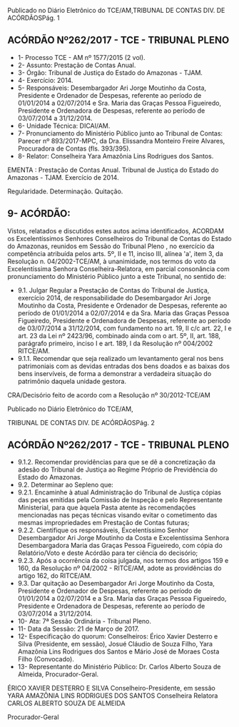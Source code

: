 Publicado  no  Diário Eletrônico do TCE/AM,TRIBUNAL DE CONTAS DIV. DE  ACÓRDÃOSPág. 1

## ACÓRDÃO Nº262/2017 - TCE - TRIBUNAL PLENO

- 1- Processo TCE - AM nº 1577/2015 (2 vol).
- 2- Assunto: Prestação de Contas Anual.
- 3- Órgão: Tribunal de Justiça do Estado do Amazonas - TJAM.
- 4- Exercício: 2014.
- 5- Responsáveis: Desembargador Ari Jorge Moutinho da Costa, Presidente e Ordenador de  Despesas,  referente  ao  período  de  01/01/2014  a  02/07/2014 e  Sra.  Maria  das Graças  Pessoa  Figueiredo,  Presidente  e  Ordenadora  de  Despesas,  referente  ao período de 03/07/2014 a 31/12/2014.
- 6- Unidade Técnica: DICAI/AM.
- 7- Pronunciamento  do Ministério  Público  junto  ao Tribunal  de Contas: Parecer  nº 893/2017-MPC,  da  Dra.  Elissandra  Monteiro  Freire  Alvares,  Procuradora  de  Contas (fls. 393/395).
- 8- Relator: Conselheira Yara Amazônia Lins Rodrigues dos Santos.

EMENTA :  Prestação de Contas  Anual. Tribunal de Justiça do Estado do Amazonas - TJAM. Exercício de 2014.

Regularidade. Determinação. Quitação.

## 9- ACÓRDÃO:

Vistos, relatados e discutidos estes autos acima identificados, ACORDAM os Excelentíssimos Senhores Conselheiros do Tribunal de Contas do Estado do Amazonas, reunidos em Sessão do Tribunal Pleno , no exercício da competência atribuída pelos arts. 5º, II e 11, inciso III, alínea 'a', item 3, da Resolução n. 04/2002-TCE/AM, à unanimidade, nos  termos  do  voto da Excelentíssima  Senhora  Conselheira-Relatora, em  parcial consonância com pronunciamento do Ministério Público junto a este Tribunal, no sentido de:

- 9.1. Julgar Regular a Prestação de Contas do Tribunal de Justiça, exercício 2014,  de  responsabilidade  do  Desembargador  Ari  Jorge  Moutinho  da Costa,  Presidente  e  Ordenador  de  Despesas,  referente  ao  período  de 01/01/2014 a 02/07/2014 e da Sra. Maria das Graças Pessoa Figueiredo, Presidente e Ordenadora de Despesas, referente ao período de 03/07/2014 a 31/12/2014, com fundamento no art. 19, II c/c art. 22, I e art.  23  da  Lei  nº  2423/96, combinado ainda com o art.  5º,  II, art. 188, parágrafo  primeiro,  inciso  I  e  art.  189,  I  da  Resolução  nº  004/2002  RITCE/AM.
- 9.1.1. Recomendar  que  seja  realizado  um  levantamento  geral nos bens patrimoniais com as devidas entradas dos bens doados  e  as  baixas  dos  bens  inservíveis,  de  forma  a demonstrar a verdadeira situação do patrimônio daquela unidade gestora.

CRA/Decisório feito de acordo com a Resolução nº 30/2012-TCE/AM

Publicado  no  Diário Eletrônico do TCE/AM,

TRIBUNAL DE CONTAS DIV. DE  ACÓRDÃOSPág. 2

## ACÓRDÃO Nº262/2017 - TCE - TRIBUNAL PLENO

- 9.1.2. Recomendar providências para que se dê a concretização da adesão do Tribunal de Justiça ao Regime Próprio de Previdência do Estado do Amazonas.
- 9.2. Determinar ao Sepleno que:
- 9.2.1. Encaminhe  à  atual  Administração  do  Tribunal  de  Justiça cópias das peças emitidas pela Comissão de Inspeção e pelo  Representante  Ministerial,  para  que  àquela  Pasta atente às recomendações mencionadas nas peças técnicas visando evitar o cometimento das  mesmas impropriedades em Prestação de Contas futuras;
- 9.2.2. Cientifique os responsáveis, Excelentíssimo Senhor Desembargador Ari Jorge Moutinho da Costa e Excelentíssima Senhora Desembargadora Maria das Graças Pessoa Figueiredo, com cópia do Relatório/Voto e deste Acórdão para ter ciência do decisório;
- 9.2.3. Após  a  ocorrência  da  coisa  julgada,  nos  termos  dos artigos 159 e 160, da Resolução nº 04/2002 - RITCE/AM, adote as providências do artigo 162, do RITCE/AM.
- 9.3. Dar  quitação ao Desembargador  Ari  Jorge Moutinho  da  Costa, Presidente e Ordenador de Despesas, referente ao período de 01/01/2014 a 02/07/2014 e a Sra. Maria das Graças Pessoa Figueiredo, Presidente e Ordenadora  de  Despesas,  referente  ao  período  de 03/07/2014 a 31/12/2014.
- 10-  Ata: 7ª Sessão Ordinária - Tribunal Pleno.
- 11-  Data da Sessão: 21 de Março de 2017.
- 12-  Especificação do quorum: Conselheiros: Érico Xavier Desterro e Silva (Presidente, em  sessão),  Josué  Cláudio  de  Souza  Filho,  Yara  Amazônia  Lins  Rodrigues  dos Santos e Mário José de Moraes Costa Filho (Convocado).
- 13-  Representante  do  Ministério  Público: Dr. Carlos  Alberto  Souza  de Almeida, Procurador-Geral.

ÉRICO XAVIER DESTERRO E SILVA Conselheiro-Presidente, em sessão YARA AMAZÔNIA LINS RODRIGUES DOS SANTOS Conselheira Relatora CARLOS ALBERTO SOUZA DE ALMEIDA

Procurador-Geral